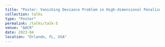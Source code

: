 ```yaml
---
title: "Poster: Vanishing Deviance Problem in High-dimensional Penalized Cox Regression"
collection: talks
type: "Poster"
permalink: /talks/talk-5
venue: "AACR"
date: 2023-04
location: "Orlando, FL, USA"
---
```


